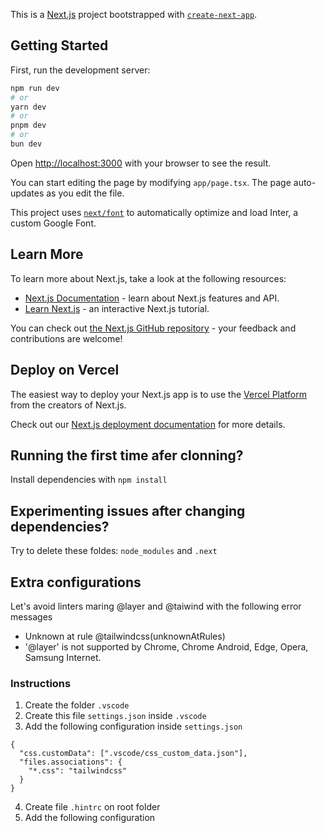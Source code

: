 This is a [Next.js](https://nextjs.org/) project bootstrapped with [`create-next-app`](https://github.com/vercel/next.js/tree/canary/packages/create-next-app).

## Getting Started

First, run the development server:

```bash
npm run dev
# or
yarn dev
# or
pnpm dev
# or
bun dev
```

Open [http://localhost:3000](http://localhost:3000) with your browser to see the result.

You can start editing the page by modifying `app/page.tsx`. The page auto-updates as you edit the file.

This project uses [`next/font`](https://nextjs.org/docs/basic-features/font-optimization) to automatically optimize and load Inter, a custom Google Font.

## Learn More

To learn more about Next.js, take a look at the following resources:

- [Next.js Documentation](https://nextjs.org/docs) - learn about Next.js features and API.
- [Learn Next.js](https://nextjs.org/learn) - an interactive Next.js tutorial.

You can check out [the Next.js GitHub repository](https://github.com/vercel/next.js/) - your feedback and contributions are welcome!

## Deploy on Vercel

The easiest way to deploy your Next.js app is to use the [Vercel Platform](https://vercel.com/new?utm_medium=default-template&filter=next.js&utm_source=create-next-app&utm_campaign=create-next-app-readme) from the creators of Next.js.

Check out our [Next.js deployment documentation](https://nextjs.org/docs/deployment) for more details.

## Running the first time afer clonning?

Install dependencies with `npm install`

## Experimenting issues after changing dependencies?

Try to delete these foldes: `node_modules` and `.next`


## Extra configurations

Let's avoid linters maring @layer and @taiwind with the following error messages
- Unknown at rule @tailwindcss(unknownAtRules)
- '@layer' is not supported by Chrome, Chrome Android, Edge, Opera, Samsung Internet.

### Instructions

1. Create the folder `.vscode`
2. Create this file `settings.json` inside `.vscode`
3. Add the following configuration inside `settings.json`

```
{
  "css.customData": [".vscode/css_custom_data.json"],
  "files.associations": {
    "*.css": "tailwindcss"
  }
}
```

4. Create file  `.hintrc` on root folder
5. Add the following configuration

```